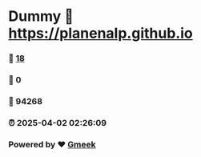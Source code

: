 # Dummy :link: https://planenalp.github.io 
### :page_facing_up: [18](https://planenalp.github.io/tag.html) 
### :speech_balloon: 0 
### :hibiscus: 94268 
### :alarm_clock: 2025-04-02 02:26:09 
### Powered by :heart: [Gmeek](https://github.com/Meekdai/Gmeek)
